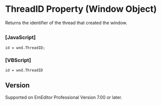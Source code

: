 # ThreadID Property (Window Object)

Returns the identifier of the thread that created the window.

## 

### \[JavaScript\]

```
id = wnd.ThreadID;
```

### \[VBScript\]

```
id = wnd.ThreadID
```

## Version

Supported on EmEditor Professional Version 7.00 or later.
